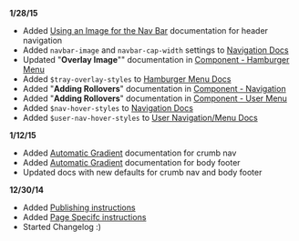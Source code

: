 **1/28/15**

- Added [Using an Image for the Nav Bar](boilerplate/tutorial-nav/#using-an-image-for-the-nav-bar) documentation for header navigation
- Added `navbar-image` and `navbar-cap-width` settings to [Navigation Docs](boilerplate/docs/#navigation)
- Updated "**Overlay Image**"" documentation in [Component - Hamburger Menu](boilerplate/tutorial-hamburger.md)
- Added `$tray-overlay-styles` to [Hamburger Menu Docs](boilerplate/docs/#hamburger-menu)
- Added "**Adding Rollovers**" documentation in [Component - Navigation](boilerplate/tutorial-nav/#navbars-buttons)
- Added "**Adding Rollovers**" documentation in [Component - User Menu](boilerplate/tutorial-user/)
- Added `$nav-hover-styles` to [Navigation Docs](boilerplate/docs/#navigation)
- Added `$user-nav-hover-styles` to [User Navigation/Menu Docs](boilerplate/docs/#user-navigationmenu)


**1/12/15**  

- Added [Automatic Gradient](boilerplate/tutorial-crumbs/#automatic-gradient-fill) documentation for crumb nav
- Added [Automatic Gradient](boilerplate/tutorial-footer.md) documentation for body footer
- Updated docs with new defaults for crumb nav and body footer

**12/30/14**  

- Added [Publishing instructions](boilerplate/publishing.md)  
- Added [Page Specifc instructions](boilerplate/specific-pages.md)
- Started Changelog :)
